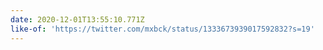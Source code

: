 ```yaml
---
date: 2020-12-01T13:55:10.771Z
like-of: 'https://twitter.com/mxbck/status/1333673939017592832?s=19'
---
```


